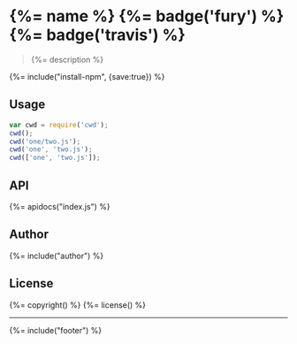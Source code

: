 # {%= name %} {%= badge('fury') %} {%= badge('travis') %}

> {%= description %}

{%= include("install-npm", {save:true}) %}

## Usage

```js
var cwd = require('cwd');
cwd();
cwd('one/two.js');
cwd('one', 'two.js');
cwd(['one', 'two.js']);
```

## API

{%= apidocs("index.js") %}

## Author

{%= include("author") %}

## License
{%= copyright() %}
{%= license() %}

***

{%= include("footer") %}

[look-up]: https://github.com/jonschlinkert/lookup
